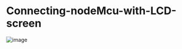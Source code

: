 # Connecting-nodeMcu-with-LCD-screen

![image](https://github.com/dennisngugiwambui/Connecting-nodeMcu-with-LCD-screen/assets/112067611/1efd5e82-050b-4d88-a4ce-ff2996a054d6)




